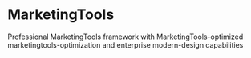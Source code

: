 # MarketingTools
Professional MarketingTools framework with MarketingTools-optimized marketingtools-optimization and enterprise modern-design capabilities

